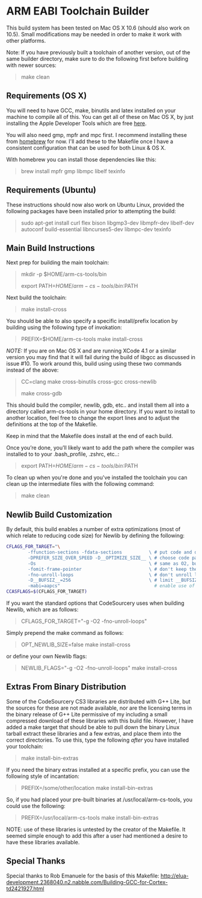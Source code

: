ARM EABI Toolchain Builder
==========================

This build system has been tested on Mac OS X 10.6 (should also work on 10.5).
Small modifications may be needed in order to make it work with other
platforms.

Note: If you have previously built a toolchain of another version, out of the same builder directory, make sure to do the following first before building with newer sources:

> make clean


Requirements (OS X)
-------------------

You will need to have GCC, make, binutils and latex installed on your machine
to compile all of this. You can get all of these on Mac OS X, by
just installing the Apple Developer Tools which are free
[here](http://developer.apple.com/Tools/).

You will also need gmp, mpfr and mpc first.  I recommend installing
these from [homebrew](https://github.com/mxcl/homebrew) for now.
I'll add these to the Makefile once I have a consistent configuration
that can be used for both Linux & OS X.

With homebrew you can install those dependencies like this:

> brew install mpfr gmp libmpc libelf texinfo


Requirements (Ubuntu)
---------------------

These instructions should now also work on Ubuntu Linux, provided the following packages have been installed prior to attempting the build:

> sudo apt-get install curl flex bison libgmp3-dev libmpfr-dev libelf-dev autoconf build-essential libncurses5-dev libmpc-dev texinfo


Main Build Instructions
-----------------------

Next prep for building the main toolchain:

> mkdir -p $HOME/arm-cs-tools/bin
>
> export PATH=$HOME/arm-cs-tools/bin:$PATH

Next build the toolchain:

> make install-cross

You should be able to also specify a specific install/prefix location by building using the following type of invokation:

> PREFIX=$HOME/arm-cs-tools make install-cross


*NOTE:* If you are on Mac OS X and are running XCode 4.1 or a similar version you may find that it will fail during the build of libgcc as discussed in issue #10.  To work around this, build using using these two commands instead of the above:

> CC=clang make cross-binutils cross-gcc cross-newlib
>
> make cross-gdb


This should build the compiler, newlib, gdb, etc.. and install them all into a
directory called arm-cs-tools in your home directory. If you want to install
to another location, feel free to change the export lines and to adjust the
definitions at the top of the Makefile.

Keep in mind that the Makefile does install at the end of each build.

Once you’re done, you’ll likely want to add the path where the compiler was
installed to to your .bash_profile, .zshrc, etc..:

> export PATH=$HOME/arm-cs-tools/bin:$PATH

To clean up when you're done and you've installed the toolchain you can clean up the intermediate files with the following command:

> make clean

Newlib Build Customization
--------------------------

By default, this build enables a number of extra optimizations (most of which relate to reducing code size) for Newlib by defining the following:

```bash
CFLAGS_FOR_TARGET="\
        -ffunction-sections -fdata-sections          \ # put code and data into separate sections allowing for link-time
        -DPREFER_SIZE_OVER_SPEED -D__OPTIMIZE_SIZE__ \ # choose code paths within newlib known to generate smaller code, potentially at the cost of speed
        -Os                                          \ # same as O2, but turns off optimizations that would increase code size
        -fomit-frame-pointer                         \ # don't keep the frame pointer in a register for functions that don't need one
        -fno-unroll-loops                            \ # don't unroll loops
        -D__BUFSIZ__=256                             \ # limit __BUFSIZ__ allocation size default to 256 bytes
        -mabi=aapcs"                                   # enable use of arm procedure call standard (not sure if this is needed any more)
CCASFLAGS=$(CFLAGS_FOR_TARGET)
```

If you want the standard options that CodeSourcery uses when building Newlib, which are as follows:

> CFLAGS_FOR_TARGET="-g -O2 -fno-unroll-loops"

Simply prepend the make command as follows:

> OPT_NEWLIB_SIZE=false make install-cross

or define your own Newlib flags:

> NEWLIB_FLAGS="-g -O2 -fno-unroll-loops" make install-cross



Extras From Binary Distribution
-------------------------------

Some of the CodeSourcery CS3 libraries are distributed with G++ Lite, but the sources for these are not made available, nor are the licensing terms in the binary release of G++ Lite permissive of my including a small compressed download of these libraries with this build file.  However, I have added a make target that should be able to pull down the binary Linux tarball extract these libraries and a few extras, and place them into the correct directories.  To use this, type the following *after* you have installed your toolchain:

> make install-bin-extras

If you need the binary extras installed at a specific prefix, you can use the following style of incantation:

> PREFIX=/some/other/location make install-bin-extras

So, if you had placed your pre-built binaries at /usr/local/arm-cs-tools, you could use the following:

> PREFIX=/usr/local/arm-cs-tools make install-bin-extras

NOTE: use of these libraries is untested by the creator of the Makefile.  It seemed simple enough to add this after a user had mentioned a desire to have these libraries available.


Special Thanks
--------------

Special thanks to Rob Emanuele for the basis of this Makefile:
http://elua-development.2368040.n2.nabble.com/Building-GCC-for-Cortex-td2421927.html
